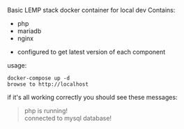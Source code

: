 Basic LEMP stack docker container for local dev
Contains:
 * php
 * mariadb
 * nginx

 

 - configured to get latest version of each component



 usage:

    docker-compose up -d
    browse to http://localhost

  
if it's all working correctly you should see these messages:

>   php is running!   
>   connected to mysql database!
